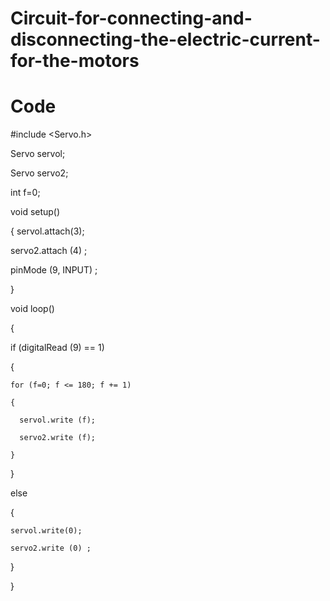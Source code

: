 # Circuit-for-connecting-and-disconnecting-the-electric-current-for-the-motors
# Code 
#include <Servo.h>

Servo servol;

Servo servo2;

int f=0;

void setup()

{
 servol.attach(3);
 
 servo2.attach (4) ;
 
 pinMode (9, INPUT) ; 
 
}

void loop()

{

  if (digitalRead (9) == 1) 
  
  {
  
    for (f=0; f <= 180; f += 1)
    
    {
    
      servol.write (f);
      
      servo2.write (f);
      
    }
    
  }
  
  else
  
  {
  
    servol.write(0);
    
    servo2.write (0) ;
    
  }
  
}
